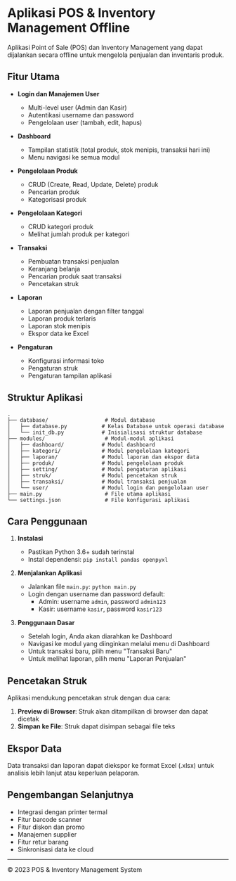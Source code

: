 # Aplikasi POS & Inventory Management Offline

Aplikasi Point of Sale (POS) dan Inventory Management yang dapat dijalankan secara offline untuk mengelola penjualan dan inventaris produk.

## Fitur Utama

- **Login dan Manajemen User**
  - Multi-level user (Admin dan Kasir)
  - Autentikasi username dan password
  - Pengelolaan user (tambah, edit, hapus)

- **Dashboard**
  - Tampilan statistik (total produk, stok menipis, transaksi hari ini)
  - Menu navigasi ke semua modul

- **Pengelolaan Produk**
  - CRUD (Create, Read, Update, Delete) produk
  - Pencarian produk
  - Kategorisasi produk

- **Pengelolaan Kategori**
  - CRUD kategori produk
  - Melihat jumlah produk per kategori

- **Transaksi**
  - Pembuatan transaksi penjualan
  - Keranjang belanja
  - Pencarian produk saat transaksi
  - Pencetakan struk

- **Laporan**
  - Laporan penjualan dengan filter tanggal
  - Laporan produk terlaris
  - Laporan stok menipis
  - Ekspor data ke Excel

- **Pengaturan**
  - Konfigurasi informasi toko
  - Pengaturan struk
  - Pengaturan tampilan aplikasi

## Struktur Aplikasi

```
.
├── database/                  # Modul database
│   ├── database.py           # Kelas Database untuk operasi database
│   └── init_db.py            # Inisialisasi struktur database
├── modules/                   # Modul-modul aplikasi
│   ├── dashboard/            # Modul dashboard
│   ├── kategori/             # Modul pengelolaan kategori
│   ├── laporan/              # Modul laporan dan ekspor data
│   ├── produk/               # Modul pengelolaan produk
│   ├── setting/              # Modul pengaturan aplikasi
│   ├── struk/                # Modul pencetakan struk
│   ├── transaksi/            # Modul transaksi penjualan
│   └── user/                 # Modul login dan pengelolaan user
├── main.py                    # File utama aplikasi
└── settings.json              # File konfigurasi aplikasi
```

## Cara Penggunaan

1. **Instalasi**
   - Pastikan Python 3.6+ sudah terinstal
   - Instal dependensi: `pip install pandas openpyxl`

2. **Menjalankan Aplikasi**
   - Jalankan file `main.py`: `python main.py`
   - Login dengan username dan password default:
     - Admin: username `admin`, password `admin123`
     - Kasir: username `kasir`, password `kasir123`

3. **Penggunaan Dasar**
   - Setelah login, Anda akan diarahkan ke Dashboard
   - Navigasi ke modul yang diinginkan melalui menu di Dashboard
   - Untuk transaksi baru, pilih menu "Transaksi Baru"
   - Untuk melihat laporan, pilih menu "Laporan Penjualan"

## Pencetakan Struk

Aplikasi mendukung pencetakan struk dengan dua cara:
1. **Preview di Browser**: Struk akan ditampilkan di browser dan dapat dicetak
2. **Simpan ke File**: Struk dapat disimpan sebagai file teks

## Ekspor Data

Data transaksi dan laporan dapat diekspor ke format Excel (.xlsx) untuk analisis lebih lanjut atau keperluan pelaporan.

## Pengembangan Selanjutnya

- Integrasi dengan printer termal
- Fitur barcode scanner
- Fitur diskon dan promo
- Manajemen supplier
- Fitur retur barang
- Sinkronisasi data ke cloud

---

© 2023 POS & Inventory Management System